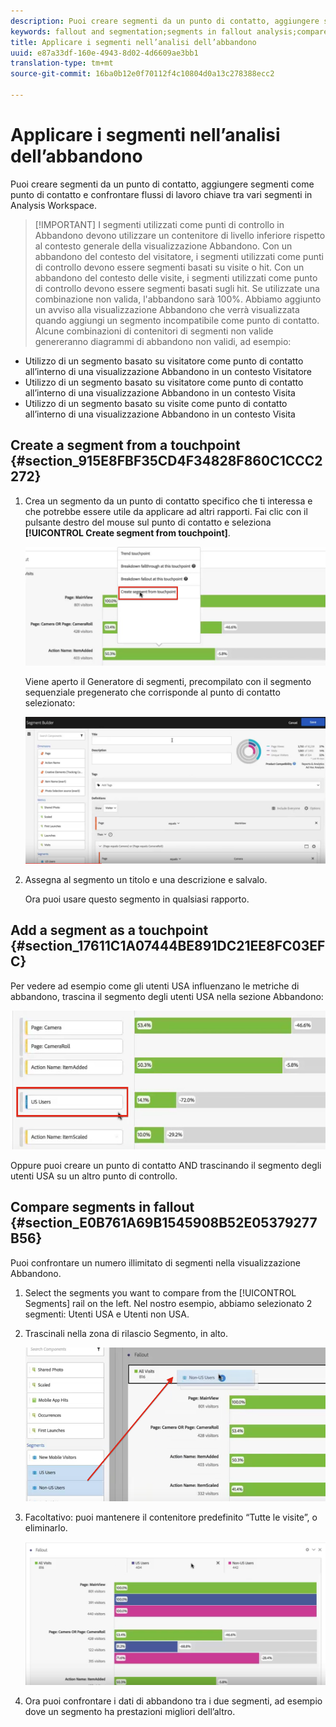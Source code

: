 ```yaml
---
description: Puoi creare segmenti da un punto di contatto, aggiungere segmenti come punto di contatto e confrontare flussi di lavoro chiave tra vari segmenti in Analysis Workspace.
keywords: fallout and segmentation;segments in fallout analysis;compare segments in fallout
title: Applicare i segmenti nell’analisi dell’abbandono
uuid: e87a33df-160e-4943-8d02-4d6609ae3bb1
translation-type: tm+mt
source-git-commit: 16ba0b12e0f70112f4c10804d0a13c278388ecc2

---
```



# Applicare i segmenti nell’analisi dell’abbandono

Puoi creare segmenti da un punto di contatto, aggiungere segmenti come punto di contatto e confrontare flussi di lavoro chiave tra vari segmenti in Analysis Workspace.

> [!IMPORTANT] I segmenti utilizzati come punti di controllo in Abbandono devono utilizzare un contenitore di livello inferiore rispetto al contesto generale della visualizzazione Abbandono. Con un abbandono del contesto del visitatore, i segmenti utilizzati come punti di controllo devono essere segmenti basati su visite o hit. Con un abbandono del contesto delle visite, i segmenti utilizzati come punto di controllo devono essere segmenti basati sugli hit. Se utilizzate una combinazione non valida, l'abbandono sarà 100%. Abbiamo aggiunto un avviso alla visualizzazione Abbandono che verrà visualizzata quando aggiungi un segmento incompatibile come punto di contatto. Alcune combinazioni di contenitori di segmenti non valide genereranno diagrammi di abbandono non validi, ad esempio:

* Utilizzo di un segmento basato su visitatore come punto di contatto all’interno di una visualizzazione Abbandono in un contesto Visitatore
* Utilizzo di un segmento basato su visitatore come punto di contatto all’interno di una visualizzazione Abbandono in un contesto Visita
* Utilizzo di un segmento basato su visite come punto di contatto all’interno di una visualizzazione Abbandono in un contesto Visita

## Create a segment from a touchpoint {#section_915E8FBF35CD4F34828F860C1CCC2272}

1. Crea un segmento da un punto di contatto specifico che ti interessa e che potrebbe essere utile da applicare ad altri rapporti. Fai clic con il pulsante destro del mouse sul punto di contatto e seleziona **[!UICONTROL Create segment from touchpoint]**.

   ![](assets/segment-from-touchpoint.png)

   Viene aperto il Generatore di segmenti, precompilato con il segmento sequenziale pregenerato che corrisponde al punto di contatto selezionato:

   ![](assets/segment-builder.png)

1. Assegna al segmento un titolo e una descrizione e salvalo.

   Ora puoi usare questo segmento in qualsiasi rapporto.

## Add a segment as a touchpoint {#section_17611C1A07444BE891DC21EE8FC03EFC}

Per vedere ad esempio come gli utenti USA influenzano le metriche di abbandono, trascina il segmento degli utenti USA nella sezione Abbandono:

![](assets/segment-touchpoint.png)

Oppure puoi creare un punto di contatto AND trascinando il segmento degli utenti USA su un altro punto di controllo.

## Compare segments in fallout {#section_E0B761A69B1545908B52E05379277B56}

Puoi confrontare un numero illimitato di segmenti nella visualizzazione Abbandono.

1. Select the segments you want to compare from the [!UICONTROL Segments] rail on the left. Nel nostro esempio, abbiamo selezionato 2 segmenti: Utenti USA e Utenti non USA.
1. Trascinali nella zona di rilascio Segmento, in alto.

   ![](assets/segment-drop.png)

1. Facoltativo: puoi mantenere il contenitore predefinito “Tutte le visite”, o eliminarlo.

   ![](assets/seg-compare.png)

1. Ora puoi confrontare i dati di abbandono tra i due segmenti, ad esempio dove un segmento ha prestazioni migliori dell’altro.
